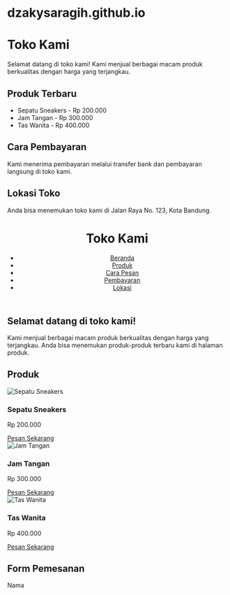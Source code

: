 # dzakysaragih.github.io
<!DOCTYPE html>
<html>

<head>
    <title>Toko Kami</title>
</head>

<body>
    <h1>Toko Kami</h1>
    <p>Selamat datang di toko kami! Kami menjual berbagai macam produk berkualitas dengan harga yang terjangkau.</p>
    <h2>Produk Terbaru</h2>
    <ul>
        <li>Sepatu Sneakers - Rp 200.000</li>
        <li>Jam Tangan - Rp 300.000</li>
        <li>Tas Wanita - Rp 400.000</li>
    </ul>
    <h2>Cara Pembayaran</h2>
    <p>Kami menerima pembayaran melalui transfer bank dan pembayaran langsung di toko kami.</p>
    <h2>Lokasi Toko</h2>
    <p>Anda bisa menemukan toko kami di Jalan Raya No. 123, Kota Bandung.</p>
</body>

</html>
 <!DOCTYPE html>
<html>
<head>
	<title>Toko Kami - Jual Berbagai Macam Produk Berkualitas</title>
</head>
<body>
	<header>
		<h1>Toko Kami</h1>
		<nav>
			<ul>
				<li><a href="#">Beranda</a></li>
				<li><a href="#produk">Produk</a></li>
				<li><a href="#cara-pesan">Cara Pesan</a></li>
				<li><a href="#pembayaran">Pembayaran</a></li>
				<li><a href="#lokasi">Lokasi</a></li>
			</ul>
		</nav>
	</header>
	<main>
		<section id="beranda">
			<h2>Selamat datang di toko kami!</h2>
			<p>Kami menjual berbagai macam produk berkualitas dengan harga yang terjangkau. Anda bisa menemukan produk-produk terbaru kami di halaman produk.</p>
		</section>
		<section id="produk">
			<h2>Produk</h2>
			<div class="produk">
				<img src="sepatu-sneakers.jpg" alt="Sepatu Sneakers">
				<h3>Sepatu Sneakers</h3>
				<p>Rp 200.000</p>
				<a href="#form-pesan">Pesan Sekarang</a>
			</div>
			<div class="produk">
				<img src="jam-tangan.jpg" alt="Jam Tangan">
				<h3>Jam Tangan</h3>
				<p>Rp 300.000</p>
				<a href="#form-pesan">Pesan Sekarang</a>
			</div>
			<div class="produk">
				<img src="tas-wanita.jpg" alt="Tas Wanita">
				<h3>Tas Wanita</h3>
				<p>Rp 400.000</p>
				<a href="#form-pesan">Pesan Sekarang</a>
			</div>
		</section>
		<section id="form-pesan">
			<h2>Form Pemesanan</h2>
			<form action="/pesan" method="post">
				<label for="nama">Nama

